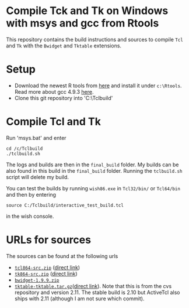 
# Compile Tck and Tk on Windows with msys and gcc from Rtools

This repository contains the build instructions and sources to compile
`Tcl` and `Tk` with the `Bwidget` and `Tktable` extensions.

# Setup

* Download the newest R tools from
[here](https://cran.r-project.org/bin/windows/Rtools/) and install it
under `c:\Rtools`. Read more about gcc 4.9.3
[here](https://github.com/rwinlib/r-base#readme).
* Clone this git repository into 'C:\Tclbuild'


# Compile Tcl and Tk

Run 'msys.bat' and enter

~~~
cd /c/Tclbuild
./tclbuild.sh
~~~

The logs and builds are then in the `final_build` folder. My builds
can be also found in this build in the `final_build` folder. Running
the `tclbuild.sh` script will delete my build.


You can test the builds by running `wish86.exe` in `Tcl32/bin/` or
`Tcl64/bin` and then by entering

~~~
source C:/Tclbuild/interactive_test_build.tcl
~~~

in the wish console.

# URLs for sources

The sources can be found at the following urls

* [`tcl864-src.zip`](https://www.tcl.tk/software/tcltk/download.html) ([direct link](http://prdownloads.sourceforge.net/tcl/tcl864-src.zip))
* [`tk864-src.zip`](https://www.tcl.tk/software/tcltk/download.html) ([direct link](http://prdownloads.sourceforge.net/tcl/tk864-src.zip))
* [`bwidget-1.9.9.zip`](http://sourceforge.net/projects/tcllib/files/BWidget/)
* [`tktable-tktable.tar.gz`](http://tktable.cvs.sourceforge.net/viewvc/tktable/tktable/)([direct link](http://tktable.cvs.sourceforge.net/viewvc/tktable/tktable/?view=tar)). Note that
this is from the cvs repository and version 2.11. The stable build
is 2.10 but ActiveTcl also ships with 2.11 (although I am not sure
which commit).
